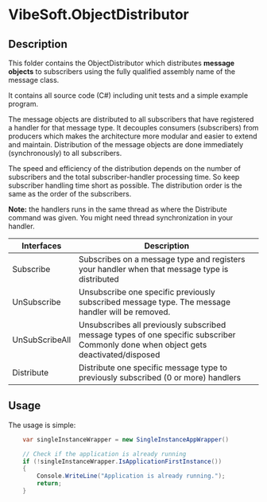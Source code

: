# VibeSoft.ObjectDistributor

## Description
This folder contains the ObjectDistributor which distributes <B>message objects</B> to subscribers using the fully qualified assembly name of the message class.

It contains all source code (C#) including unit tests and a simple example program.

The message objects are distributed to all subscribers that have registered a handler for that message type.
It decouples consumers (subscribers) from producers which makes the architecture more modular and easier to extend and maintain.
Distribution of the message objects are done immediately (synchronously) to all subscribers.

The speed and efficiency of the distribution depends on the number of subscribers and the total subscriber-handler processing time.
So keep subscriber handling time short as possible. The distribution order is the same as the order of the subscribers.

<B>Note:</B> the handlers runs in the same thread as where the Distribute command was given. You might need thread synchronization in your handler.


| Interfaces | Description |
----------|--------------
| Subscribe | Subscribes on a message type and registers your handler when that message type is distributed |
| UnSubscribe | Unsubscribe one specific previously subscribed message type. The message handler will be removed.  |
| UnSubScribeAll | Unsubscribes all previously subscribed message types of one specific subscriber Commonly done when object gets deactivated/disposed |
| Distribute | Distribute one specific message type to previously subscribed (0 or more) handlers |


## Usage

The usage is simple:

```csharp   
    var singleInstanceWrapper = new SingleInstanceAppWrapper()

    // Check if the application is already running
    if (!singleInstanceWrapper.IsApplicationFirstInstance())
    {
        Console.WriteLine("Application is already running.");
        return;
    }
```




